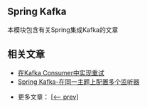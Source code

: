 ## Spring Kafka

本模块包含有关Spring集成Kafka的文章

## 相关文章

+ [在Kafka Consumer中实现重试](http://tu-yucheng.github.io/springboot/2023/05/12/spring-retry-kafka-consumer.html)
+ [Spring Kafka-在同一主题上配置多个监听器](http://tu-yucheng.github.io/springboot/2023/05/12/spring-kafka-multiple-listeners-same-topic.html)

- 更多文章： [[<-- prev]](../spring-kafka-1/README.md)